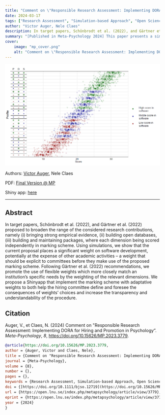 ```yaml
---
title: "Comment on \"Responsible Research Assessment: Implementing DORA for hiring and promotion in psychology” (2024)"
date: 2024-03-17
tags: ["Research Assessment", "Simulation-based Approach", "Open Science"]
author: "Victor Auger, Nele Claes"
description: In target papers, Schönbrodt et al. (2022), and Gärtner et al. (2022) proposed to broaden the range of the considered research contributions, namely (i) bringing strong empirical evidence, (ii) building open databases, (iii) building and maintaining packages, where each dimension being scored independently in marking scheme. Using simulations, we show that the current proposal places a significant weight on software development, potentially at the expense of other academic activities – a weight that should be explicit to committees before they make use of the proposed marking scheme. Following Gärtner et al. (2022) recommendations, we promote the use of flexible weights which more closely match an institution’s specific needs by the weighting of the relevant dimensions. We propose a Shinyapp that implement the marking scheme with adaptative weights to both help the hiring committee define and foresee the consequences of weights’ choices and increase the transparency and understandability of the procedure.
summary: "[Published in Meta-Psychology 2024] This paper presents a simulation assessment of the marking scheme and present shiny app with flexible weights"
cover:
    image: "mp_cover.png"
    alt: "Comment on \"Responsible Research Assessment: Implementing DORA for hiring and promotion in psychology”"
---
```


![cover](mp_cover.png)

Authors: [Victor Auger](mailto:victor.auger.ac@gmail.com), Nele Claes

PDF: [Final Version @ MP](https://open.lnu.se/index.php/metapsychology/article/view/3779/3590)

Shiny app: [here](https://tjw41q-victor0auger.shinyapps.io/deploy2/)

---

## Abstract

In target papers, Schönbrodt et al. (2022), and Gärtner et al. (2022) proposed to broaden the range of the considered research contributions, namely (i) bringing strong empirical evidence, (ii) building open databases, (iii) building and maintaining packages, where each dimension being scored independently in marking scheme. Using simulations, we show that the current proposal places a significant weight on software development, potentially at the expense of other academic activities – a weight that should be explicit to committees before they make use of the proposed marking scheme. Following Gärtner et al. (2022) recommendations, we promote the use of flexible weights which more closely match an institution’s specific needs by the weighting of the relevant dimensions. We propose a Shinyapp that implement the marking scheme with adaptative weights to both help the hiring committee define and foresee the consequences of weights’ choices and increase the transparency and understandability of the procedure.

## Citation

Auger, V., et Claes, N. (2024) Comment on "Responsible Research Assessment: Implementing DORA for Hiring and Promotion in Psychology”. _Meta-Psychology_, _8_, https://doi.org/10.15626/MP.2023.3779.

```bibtex
@article{https://doi.org/10.15626/MP.2023.3779,
author = {Auger, Victor and Claes, Nele},
title = {Comment on "Responsible Research Assessment: Implementing DORA for hiring and promotion in psychology”},
journal = {Meta-Psychology},
volume = {8},
number = {},
pages = {},
keywords = {Research Assessment, Simulation-based Approach, Open Science},
doi = {[https://doi.org/10.1111/bjso.12719](https://doi.org/10.15626/MP.2023.3779)},
url = {https://open.lnu.se/index.php/metapsychology/article/view/3779},
eprint = {https://open.lnu.se/index.php/metapsychology/article/view/3779},
year = {2024}
}
```
